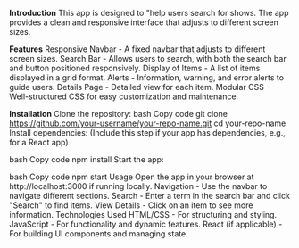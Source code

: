 **Introduction**
This app is designed to  "help users search for shows. The app provides a clean and responsive interface that adjusts to different screen sizes.

**Features**
Responsive Navbar - A fixed navbar that adjusts to different screen sizes.
Search Bar - Allows users to search, with both the search bar and button positioned responsively.
Display of Items - A list of items displayed in a grid format.
Alerts - Information, warning, and error alerts to guide users.
Details Page - Detailed view for each item.
Modular CSS - Well-structured CSS for easy customization and maintenance.

**Installation**
Clone the repository:
bash
Copy code
git clone https://github.com/your-username/your-repo-name.git
cd your-repo-name
Install dependencies: (Include this step if your app has dependencies, e.g., for a React app)

bash
Copy code
npm install
Start the app:

bash
Copy code
npm start
Usage
Open the app in your browser at http://localhost:3000 if running locally.
Navigation - Use the navbar to navigate different sections.
Search - Enter a term in the search bar and click "Search" to find items.
View Details - Click on an item to see more information.
Technologies Used
HTML/CSS - For structuring and styling.
JavaScript - For functionality and dynamic features.
React (if applicable) - For building UI components and managing state.
